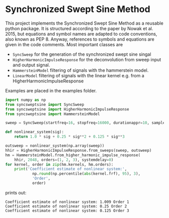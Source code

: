 # Synchronized Swept Sine Method

This project implements the Synchronized Swept Sine Method as a reusable python package.
It is structured according to the paper by Nowak et al. 2015, but equations and symbol names are adapted to code conventions, also known as PEP 8.
Anyway, references to symbols and equations are given in the code comments. 
Most important classes are

- `SyncSweep` for the generation of the synchronized swept sine singal
- `HigherHarmonicImpulseResponse` for the deconvolution from sweep input and output signal.
- `HammersteinModel` filtering of signals with the hammerstein model.
- `LinearModel` filtering of signals with the linear kernel e.g.  from a HigherHarmonicImpulseResponse

Examples are placed in the examples folder.


```python
import numpy as np
from syncsweptsine import SyncSweep
from syncsweptsine import HigherHarmonicImpulseResponse
from syncsweptsine import HammersteinModel

sweep = SyncSweep(startfreq=16, stopfreq=16000, durationappr=10, samplerate=96000)

def nonlinear_system(sig):
    return 1.0 * sig + 0.25 * sig**2 + 0.125 * sig**3

outsweep = nonlinear_system(np.array(sweep))
hhir = HigherHarmonicImpulseResponse.from_sweeps(sweep, outsweep)
hm = HammersteinModel.from_higher_harmonic_impulse_response(
    hhir, 2048, orders=(1, 2, 3), systemdelay=0)
for kernel, order in zip(hm.kernels, hm.orders):
    print('Coefficient estimate of nonlinear system:', 
            np.round(np.percentile(abs(kernel.frf), 95), 3), 
            'Order', 
            order)
```
prints out:

```
Coefficient estimate of nonlinear system: 1.009 Order 1
Coefficient estimate of nonlinear system: 0.25 Order 2
Coefficient estimate of nonlinear system: 0.125 Order 3
``` 
            
